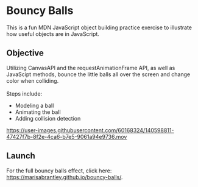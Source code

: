 # Bouncy Balls

This is a fun MDN JavaScript object building practice exercise to illustrate how useful objects are in JavaScript. 

## Objective

Utilizing CanvasAPI and the requestAnimationFrame API, as well as JavaScipt methods, bounce the little balls all over the screen and change color when colliding. 
<br />
<br />
Steps include:
* Modeling a ball
* Animating the ball
* Adding collision detection

https://user-images.githubusercontent.com/60168324/140598811-47427f7b-8f2e-4ca6-b7e5-9061a94e9736.mov

## Launch

For the full bouncy balls effect, click here: https://marisabrantley.github.io/bouncy-balls/.
